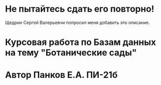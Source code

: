 # Не пытайтесь сдать его повторно!
Щедрин Сергей Валерьевчи попросил меня добавить это описание.
# Курсовая работа по Базам данных на тему "Ботанические сады"
# Автор Панков Е.А. ПИ-21б
